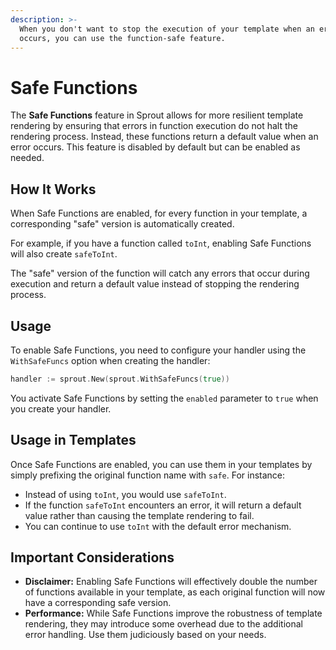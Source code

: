```yaml
---
description: >-
  When you don't want to stop the execution of your template when an error
  occurs, you can use the function-safe feature.
---
```


# Safe Functions

The **Safe Functions** feature in Sprout allows for more resilient template rendering by ensuring that errors in function execution do not halt the rendering process. Instead, these functions return a default value when an error occurs. This feature is disabled by default but can be enabled as needed.

## How It Works

When Safe Functions are enabled, for every function in your template, a corresponding "safe" version is automatically created.&#x20;

For example, if you have a function called `toInt`, enabling Safe Functions will also create `safeToInt`.&#x20;

The "safe" version of the function will catch any errors that occur during execution and return a default value instead of stopping the rendering process.

## Usage

To enable Safe Functions, you need to configure your handler using the `WithSafeFuncs` option when creating the handler:

```go
handler := sprout.New(sprout.WithSafeFuncs(true))
```

You activate Safe Functions by setting the `enabled` parameter to `true` when you create your handler.

## Usage in Templates

Once Safe Functions are enabled, you can use them in your templates by simply prefixing the original function name with `safe`. For instance:

* Instead of using `toInt`, you would use `safeToInt`.
* If the function `safeToInt` encounters an error, it will return a default value rather than causing the template rendering to fail.
* You can continue to use `toInt` with the default error mechanism.

## Important Considerations

* **Disclaimer:** Enabling Safe Functions will effectively double the number of functions available in your template, as each original function will now have a corresponding safe version.
* **Performance:** While Safe Functions improve the robustness of template rendering, they may introduce some overhead due to the additional error handling. Use them judiciously based on your needs.
